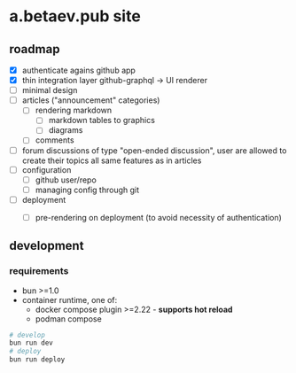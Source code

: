 # a.betaev.pub site

## roadmap

- [x] authenticate agains github app
- [x] thin integration layer github-graphql -> UI renderer
- [ ] minimal design
- [ ] articles ("announcement" categories)
  - [ ] rendering markdown
    - [ ] markdown tables to graphics
    - [ ] diagrams
  - [ ] comments
- [ ] forum
      discussions of type "open-ended discussion", user are allowed to create their topics
      all same features as in articles
- [ ] configuration
  - [ ] github user/repo
  - [ ] managing config through git
- [ ] deployment
  - [ ] pre-rendering on deployment (to avoid necessity of authentication)


## development

### requirements

* bun >=1.0
* container runtime, one of:
  - docker compose plugin >=2.22 - **supports hot reload**
  - podman compose


```bash
# develop
bun run dev
# deploy
bun run deploy
```